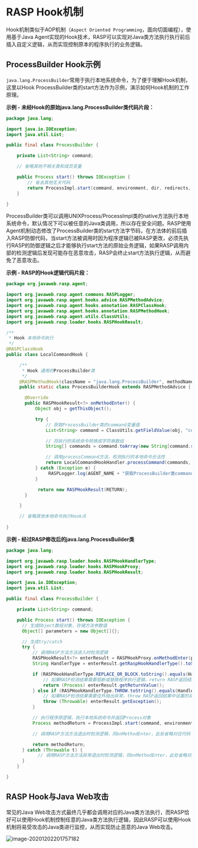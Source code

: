 # RASP Hook机制

Hook机制类似于AOP机制（`Aspect Oriented Programming`，面向切面编程），使用基于Java Agent实现的Hook技术，RASP可以实现对Java类方法执行执行前后插入自定义逻辑，从而实现控制原本的程序执行的业务逻辑。



## ProcessBuilder Hook示例

`java.lang.ProcessBuilder`常用于执行本地系统命令，为了便于理解Hook机制，这里以Hook ProcessBuilder类的start方法作为示例，演示如何Hook机制的工作原理。

**示例 - 未经Hook的原始java.lang.ProcessBuilder类代码片段：**

```java
package java.lang;

import java.io.IOException;
import java.util.List;

public final class ProcessBuilder {

    private List<String> command;

    // 省略其他不相关类和成员变量

    public Process start() throws IOException {
        // 省去其他无关代码
        return ProcessImpl.start(command, environment, dir, redirects, redirectErrorStream);
    }

}
```

ProcessBuilder类可以调用UNIXProcess/ProcessImpl类的native方法执行本地系统命令，默认情况下可以被任意的Java类调用，所以存在安全问题。RASP使用Agent机制动态修改了ProcessBuilder类的start方法字节码，在方法体的前后插入RASP防御代码，当start方法被调用时因为程序逻辑已被RASP更改，必须先执行RASP的防御逻辑之后才能够执行start方法的原始业务逻辑，如果RASP调用内部的检测逻辑后发现可能存在恶意攻击，RASP会终止start方法执行逻辑，从而避免了恶意攻击。

**示例 - RASP的Hook逻辑代码片段：**

```java
package org.javaweb.rasp.agent;

import org.javaweb.rasp.agent.commons.RASPLogger;
import org.javaweb.rasp.agent.hooks.advice.RASPMethodAdvice;
import org.javaweb.rasp.agent.hooks.annotation.RASPClassHook;
import org.javaweb.rasp.agent.hooks.annotation.RASPMethodHook;
import org.javaweb.rasp.agent.utils.ClassUtils;
import org.javaweb.rasp.loader.hooks.RASPHookResult;

/**
 * Hook 本地命令执行
 */
@RASPClassHook
public class LocalCommandHook {

     /**
      * Hook 通用的ProcessBuilder类
      */
     @RASPMethodHook(className = "java.lang.ProcessBuilder", methodName = "start")
     public static class ProcessBuilderHook extends RASPMethodAdvice {

       @Override
       public RASPHookResult<?> onMethodEnter() {
           Object obj = getThisObject();

           try {
               // 获取ProcessBuilder类的command变量值
               List<String> command = ClassUtils.getFieldValue(obj, "command");

               // 将执行的系统命令转换成字符串数组
               String[] commands = command.toArray(new String[command.size()]);

               // 调用processCommand方法，检测执行的本地命令合法性
               return LocalCommandHookHandler.processCommand(commands, obj, this);
           } catch (Exception e) {
           		RASPLogger.log(AGENT_NAME + "获取ProcessBuilder类command变量异常:" + e, e);
           }

         	return new RASPHookResult(RETURN);
       }

     }

     // 省略其他本地命令执行Hook点
  
}
```

**示例 - 经过RASP修改后的java.lang.ProcessBuilder类**

```java
package java.lang;

import org.javaweb.rasp.loader.hooks.RASPHookHandlerType;
import org.javaweb.rasp.loader.hooks.RASPHookProxy;
import org.javaweb.rasp.loader.hooks.RASPHookResult;

import java.io.IOException;
import java.util.List;

public final class ProcessBuilder {

	private List<String> command;

	public Process start() throws IOException {
      // 生成Object数组对象，存储方法参数值
      Object[] parameters = new Object[]{};

      // 生成try/catch
      try {
          // 调用RASP方法方法进入时检测逻辑
          RASPHookResult<?> enterResult = RASPHookProxy.onMethodEnter(parameters, ...);
          String HandlerType = enterResult.getRaspHookHandlerType().toString();

          if (RASPHookHandlerType.REPLACE_OR_BLOCK.toString().equals(HandlerType)) {
              // 如果RASP检测结果需要阻断或替换程序执行逻辑，return RASP返回结果中设置的返回值
              return (Process) enterResult.getReturnValue();
          } else if (RASPHookHandlerType.THROW.toString().equals(HandlerType)) {
              // 如果RASP检测结果需要往外抛出异常，throw RASP返回结果中设置的异常对象
              throw (Throwable) enterResult.getException();
          }

          // 执行程序原逻辑，执行本地系统命令并返回Process对象
          Process methodReturn = ProcessImpl.start(command, environment, dir, redirects, redirectErrorStream);

          // 调用RASP方法方法退出时检测逻辑，同onMethodEnter，此处省略对应代码

          return methodReturn;
      } catch (Throwable t) {
        	// 调用RASP方法方法异常退出时检测逻辑，同onMethodEnter，此处省略对应代码
      }
	}

}
```



## RASP Hook与Java Web攻击

常见的Java Web攻击方式最终几乎都会调用对应的Java类方法执行，而RASP恰好可以使用Hook机制控制任意的Java类方法执行逻辑，因此RASP可以使用Hook机制将易受攻击的Java类进行监控，从而实现防止恶意的Java Web攻击。

<img src="https://oss.javasec.org/images/image-20201202201757182.png" alt="image-20201202201757182" />

